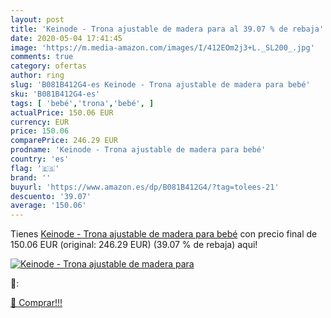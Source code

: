 ```yaml
---
layout: post
title: 'Keinode - Trona ajustable de madera para al 39.07 % de rebaja'
date: 2020-05-04 17:41:45
image: 'https://m.media-amazon.com/images/I/412EOm2j3+L._SL200_.jpg'
comments: true
category: ofertas
author: ring
slug: 'B081B412G4-es Keinode - Trona ajustable de madera para bebé'
sku: 'B081B412G4-es'
tags: [ 'bebé','trona','bebé', ]
actualPrice: 150.06 EUR
currency: EUR
price: 150.06
comparePrice: 246.29 EUR
prodname: 'Keinode - Trona ajustable de madera para bebé'
country: 'es'
flag: '🇪🇸'
brand: ''
buyurl: 'https://www.amazon.es/dp/B081B412G4/?tag=tolees-21'
descuento: '39.07'
average: '150.06'
---
```


Tienes [Keinode - Trona ajustable de madera para bebé](https://www.amazon.es/dp/B081B412G4/?tag=tolees-21) con precio final de  150.06 EUR (original: 246.29 EUR) (39.07 %  de rebaja) aqui!

[![Keinode - Trona ajustable de madera para](https://m.media-amazon.com/images/I/412EOm2j3+L._SL200_.jpg)](https://www.amazon.es/dp/B081B412G4/?tag=tolees-21)

🔎:


[🛒 Comprar!!!](https://www.amazon.es/dp/B081B412G4/?tag=tolees-21)
